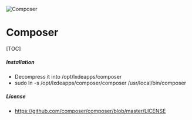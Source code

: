 ﻿
![Composer](https://getcomposer.org/img/logo-composer-transparent.png)

# Composer 

[TOC]

##### Installation

* Decompress it into /opt/lxdeapps/composer
* sudo ln -s /opt/lxdeapps/composer/composer /usr/local/bin/composer

##### License 

- https://github.com/composer/composer/blob/master/LICENSE
